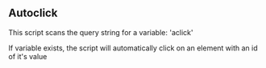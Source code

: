 ## Autoclick

This script scans the query string for a variable: 'aclick'

If variable exists, the script will automatically click on an element with an id of it's value
